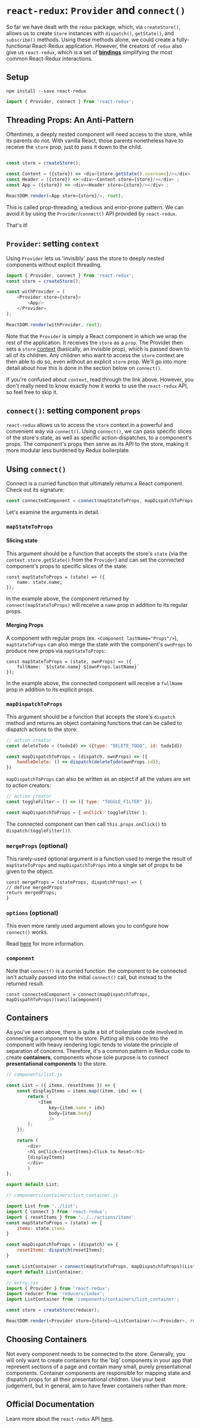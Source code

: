 # `react-redux`: `Provider` and `connect()`

So far we have dealt with the `redux` package, which, via `createStore()`,
allows us to create `Store` instances with `dispatch()`, `getState()`, and
`subscribe()` methods. Using these methods alone, we could create a fully-
functional React-Redux application. However, the creators of `redux` also give
us `react-redux`, which is a set of [**bindings**][bindings] simplifying the most common React-Redux interactions.

## Setup

```
npm install --save react-redux
```

```js
import { Provider, connect } from 'react-redux';
```

## Threading Props: An Anti-Pattern

Oftentimes, a deeply nested component will need access to the store, while its parents do not. With vanilla React, those parents nonetheless have to receive the `store` prop, just to pass it down to the child. 

```js

const store = createStore();

const Content = ({store}) => <div>{store.getState().username}/></div> ;
const Header = ({store}) => <div><Content store={store}/></div> ;
const App = ({store}) => <div><Header store={store}/></div> ;

ReactDOM.render(<App store={store}/>, root);

``` 

This is called prop-threading, a tedious and error-prone pattern. We can avoid
it by using the `Provider`/`connect()` API provided by `react-redux`.

That's it!

## `Provider`: setting `context`

Using `Provider` lets us 'invisibly' pass the store to deeply nested components
without explicit threading.

```js
import { Provider, connect } from 'react-redux';
const store = createStore();

const withProvider = (
	<Provider store={store}>
		<App/>
	</Provider>
);

ReactDOM.render(withProvider, root);
```

Note that the `Provider` is simply a React component in which we wrap the rest
of the application. It receives the `store` as a `prop`. The Provider then sets
a `store` [context][context] (basically, an invisible prop), which is passed
down to all of its children. Any children who want to access the `store` context
are then able to do so, even without an explicit `store` prop. We'll go into
more detail about how this is done in the section below on `connect()`.

If you're confused about `context`, read through the link above. However, you
don't really need to know exactly how it works to use the `react-redux`
API, so feel free to skip it.

## `connect()`: setting component `props`

`react-redux` allows us to access the `store` context in a powerful and convenient way via `connect()`. Using `connect()`, we can pass specific slices of the store's state, as well as specific action-dispatches, to a component's props. The component's props then serve as its API to the store, making it more modular less burdened by Redux boilerplate. 

## Using `connect()`

Connect is a curried function that ultimately returns a React component. Check out its signature: 

```js
const connectedComponent = connect(mapStateToProps, mapDispatchToProps, mergeProps, options)(component);
```

Let's examine the arguments in detail.

### `mapStateToProps`


#### Slicing state

This argument should be a function that accepts the store's `state` (via the `context.store.getState()` from the `Provider`) and can set the connected component's props to specific slices of the state: 

```
const mapStateToProps = (state) => ({
	name: state.name;
});
```

In the example above, the component returned by `connect(mapStateToProps)` will
receive a `name` prop in addition to its regular props.

#### Merging Props

A component with regular props (ex. `<Component lastName="Props"/>`),
`mapStateToProps` can also merge the state with the component's `ownProps` to produce new props via `mapStateToProps`:

```
const mapStateToProps = (state, ownProps) => ({
	fullName: `${state.name} ${ownProps.lastName}`
});

```

In the example above, the connected component will receive a `fullName` prop in
addition to its explicit props.

### `mapDispatchToProps`

This argument should be a function that accepts the store's `dispatch` method and returns an object containing functions that can be called to dispatch  actions to the store:

```js
// action creator
const deleteTodo = (todoId) => ({type: "DELETE_TODO", id: todoId})

const mapDispatchToProps = (dispatch, ownProps) => ({
	handleDelete: () => dispatch(deleteTodo(ownProps.id));
})
```

`mapDispatchToProps` can also be written as an object if all the values are set to action creators: 

```js
// action creator
const toggleFilter = () => ({ type: "TOGGLE_FILTER" });

const mapDispatchToProps = { onClick: toggleFilter };
```

The connected component can then call `this.props.onClick()` to `dispatch(toggleFilter())`.

### `mergeProps` (optional)

This rarely-used optional argument is a function used to merge the result of `mapStateToProps` and `mapDispatchToProps` into a single set of props to be given to the object.

```
const mergeProps = (stateProps, dispatchProps) => { 
// define mergedProps
return mergedProps;
}

```

### `options` (optional)

This even more rarely used argument allows you to configure how `connect()` works. 

Read [here][docs] for more information.

### `component`

Note that `connect()` is a curried function: the component to be connected isn't actually passed into the initial `connect()` call, but instead to the returned result. 

```
const connectedComponent = connect(mapDispatchToProps, mapDispathToProps)(vanillaComponent)

```

## Containers

As you've seen above, there is quite a bit of boilerplate code involved in connecting a component to the store. Putting all this code into the component with heavy rendering logic tends to violate the principle of separation of concerns. Therefore, it's a common pattern in Redux code to create **containers**, components whose sole purpose is to connect **presentational components** to the store.

```js
// components/list.js

const List = ({ items, resetItems }) => {
	const displayItems = items.map((item, idx) => {
		return (
			<Item 
				key={item.name + idx}
				body={item.body}
				/>
		);
	});

	return (
		<div>
		<h1 onClick={resetItems}>Click to Reset</h1>
		{displayItems}
		</div>
		)
};

export default List;
```

```js
// components/containers/list_container.js

import List from '../list';
import { connect } from 'react-redux';
import { resetItems } from '../../actions/items'
const mapStateToProps = (state) => {
	items: state.items
}

const mapDispatchToProps = (dispatch) => {
	resetItems: dispatch(resetItems);
}

const ListContainer = connect(mapStateToProps, mapDispatchToProps)(List);
export default ListContainer;
```

```js
// entry.jsx
import { Provider } from 'react-redux';
import reducer from 'reducers/index';
import ListContainer from 'components/containers/list_container';

const store = createStore(reducer);

ReactDOM.render(<Provider store={store}><ListContainer/></Provider>, root);

```

## Choosing Containers

Not every component needs to be connected to the store. Generally, you will only want to create containers for the 'big' components in your app that represent sections of a page and contain many small, purely presentational components. Container components are responsible for mapping state and dispatch props for all their presentational children. Use your best judgement, but in general, aim to have fewer containers rather than more. 

## Official Documentation

Learn more about the `react-redux` API [here][docs].

[context]: https://facebook.github.io/react/docs/context.html
[bindings]: https://en.wikipedia.org/wiki/Language_binding
[docs]: https://github.com/reactjs/react-redux/blob/master/docs/api.md#arguments
